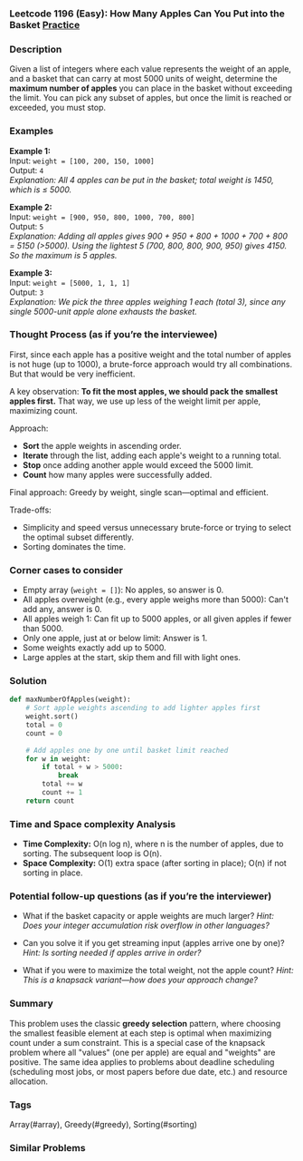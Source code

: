 ### Leetcode 1196 (Easy): How Many Apples Can You Put into the Basket [Practice](https://leetcode.com/problems/how-many-apples-can-you-put-into-the-basket)

### Description  
Given a list of integers where each value represents the weight of an apple, and a basket that can carry at most 5000 units of weight, determine the **maximum number of apples** you can place in the basket without exceeding the limit. You can pick any subset of apples, but once the limit is reached or exceeded, you must stop.

### Examples  

**Example 1:**  
Input: `weight = [100, 200, 150, 1000]`  
Output: `4`  
*Explanation: All 4 apples can be put in the basket; total weight is 1450, which is ≤ 5000.*

**Example 2:**  
Input: `weight = [900, 950, 800, 1000, 700, 800]`  
Output: `5`  
*Explanation: Adding all apples gives 900 + 950 + 800 + 1000 + 700 + 800 = 5150 (>5000). Using the lightest 5 (700, 800, 800, 900, 950) gives 4150. So the maximum is 5 apples.*

**Example 3:**  
Input: `weight = [5000, 1, 1, 1]`  
Output: `3`  
*Explanation: We pick the three apples weighing 1 each (total 3), since any single 5000-unit apple alone exhausts the basket.*

### Thought Process (as if you’re the interviewee)  

First, since each apple has a positive weight and the total number of apples is not huge (up to 1000), a brute-force approach would try all combinations. But that would be very inefficient.

A key observation: **To fit the most apples, we should pack the smallest apples first.** That way, we use up less of the weight limit per apple, maximizing count.

Approach:
- **Sort** the apple weights in ascending order.
- **Iterate** through the list, adding each apple's weight to a running total.
- **Stop** once adding another apple would exceed the 5000 limit.
- **Count** how many apples were successfully added.

Final approach: Greedy by weight, single scan—optimal and efficient.

Trade-offs:  
- Simplicity and speed versus unnecessary brute-force or trying to select the optimal subset differently.
- Sorting dominates the time.

### Corner cases to consider  
- Empty array (`weight = []`): No apples, so answer is 0.
- All apples overweight (e.g., every apple weighs more than 5000): Can't add any, answer is 0.
- All apples weigh 1: Can fit up to 5000 apples, or all given apples if fewer than 5000.
- Only one apple, just at or below limit: Answer is 1.
- Some weights exactly add up to 5000.
- Large apples at the start, skip them and fill with light ones.

### Solution

```python
def maxNumberOfApples(weight):
    # Sort apple weights ascending to add lighter apples first
    weight.sort()
    total = 0
    count = 0
    
    # Add apples one by one until basket limit reached
    for w in weight:
        if total + w > 5000:
            break
        total += w
        count += 1
    return count
```

### Time and Space complexity Analysis  

- **Time Complexity:** O(n log n), where n is the number of apples, due to sorting. The subsequent loop is O(n).
- **Space Complexity:** O(1) extra space (after sorting in place); O(n) if not sorting in place.

### Potential follow-up questions (as if you’re the interviewer)  

- What if the basket capacity or apple weights are much larger?
  *Hint: Does your integer accumulation risk overflow in other languages?*

- Can you solve it if you get streaming input (apples arrive one by one)?
  *Hint: Is sorting needed if apples arrive in order?*

- What if you were to maximize the total weight, not the apple count?
  *Hint: This is a knapsack variant—how does your approach change?*

### Summary
This problem uses the classic **greedy selection** pattern, where choosing the smallest feasible element at each step is optimal when maximizing count under a sum constraint. This is a special case of the knapsack problem where all "values" (one per apple) are equal and "weights" are positive. The same idea applies to problems about deadline scheduling (scheduling most jobs, or most papers before due date, etc.) and resource allocation.

### Tags
Array(#array), Greedy(#greedy), Sorting(#sorting)

### Similar Problems

